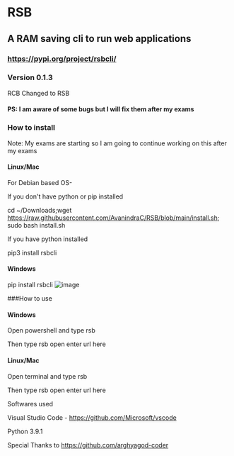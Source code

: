 # RSB

## A RAM saving cli to run web applications
### https://pypi.org/project/rsbcli/
### Version 0.1.3 

RCB Changed to RSB 


#### PS: I am aware of some bugs but I will fix them after my exams

### How to install
Note: My exams are starting so I am going to continue working on this after my exams
#### Linux/Mac
For Debian based OS-

If you don't have python or pip installed 

cd ~/Downloads;wget https://raw.githubusercontent.com/AvanindraC/RSB/blob/main/install.sh; sudo bash install.sh

If you have python installed

pip3 install rsbcli

#### Windows
pip install rsbcli
![image](https://user-images.githubusercontent.com/77975448/120934183-edf0f200-c71a-11eb-93d0-afae8c8b739d.png)

###How to use

#### Windows 
Open powershell and type rsb

Then type rsb open enter url here

  
#### Linux/Mac
Open terminal and type rsb
  
Then type rsb open enter url here



Softwares used

Visual Studio Code - https://github.com/Microsoft/vscode

Python 3.9.1

Special Thanks to https://github.com/arghyagod-coder

